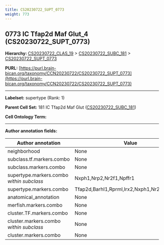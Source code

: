 ```yaml
---
title: CS20230722_SUPT_0773
weight: 773
---
```

## 0773 IC Tfap2d Maf Glut_4 (CS20230722_SUPT_0773)
<b>Hierarchy: </b>
[CS20230722_CLAS_19](../CS20230722_CLAS_19) >
[CS20230722_SUBC_181](../CS20230722_SUBC_181) >
[CS20230722_SUPT_0773](../CS20230722_SUPT_0773)

**PURL:** [https://purl.brain-bican.org/taxonomy/CCN20230722/CS20230722_SUPT_0773](https://purl.brain-bican.org/taxonomy/CCN20230722/CS20230722_SUPT_0773)

---


**Labelset:** supertype (Rank: 1)

**Parent Cell Set:** 181 IC Tfap2d Maf Glut ([CS20230722_SUBC_181](../CS20230722_SUBC_181))



**Cell Ontology Term:** 

[MARKER GENES.]: #


---

[TRANSFERRED ANNOTATIONS.]: #


[AUTHOR ANNOTATION FIELDS.]: #


**Author annotation fields:**

| Author annotation | Value |
|-------------------|-------|
|neighborhood|None|
|subclass.tf.markers.combo|None|
|subclass.markers.combo|None|
|supertype.markers.combo _within subclass_|Nxph1,Nrp2,Nr2f1,Npffr1|
|supertype.markers.combo|Tfap2d,Barhl1,Rprml,Irx2,Nxph1,Nr2f1,Syndig1l|
|anatomical_annotation|None|
|merfish.markers.combo|None|
|cluster.TF.markers.combo|None|
|cluster.markers.combo _within subclass_|None|
|cluster.markers.combo|None|
